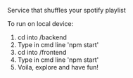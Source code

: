 Service that shuffles your spotify playlist

To run on local device:

1. cd into /backend
2. Type in cmd line 'npm start'
3. cd into /frontend
4. Type in cmd line 'npm start'
5. Voila, explore and have fun!

